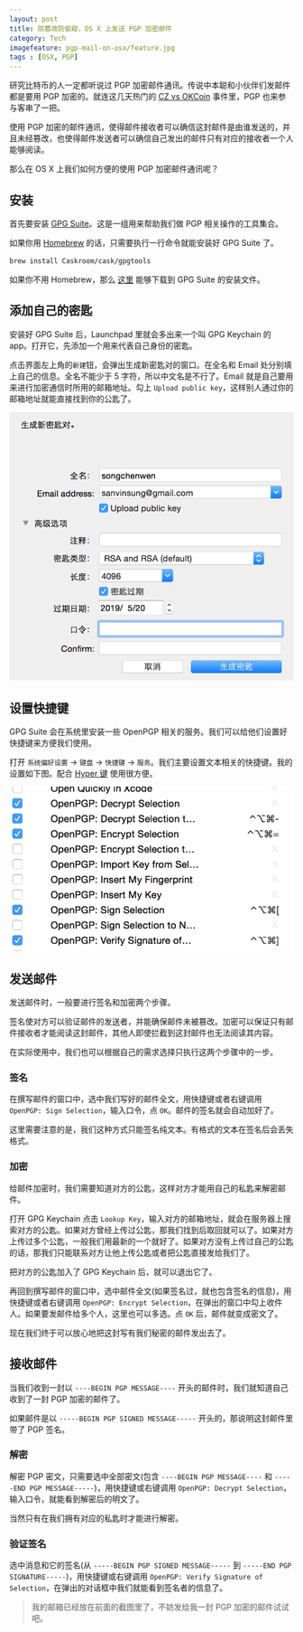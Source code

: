 ```yaml
---
layout: post
title: 防篡改防偷窥，OS X 上发送 PGP 加密邮件
category: Tech
imagefeature: pgp-mail-on-osx/feature.jpg
tags : [OSX, PGP]
---
```


研究比特币的人一定都听说过 PGP 加密邮件通讯。传说中本聪和小伙伴们发邮件都是要用 PGP 加密的。就连这几天热门的 [CZ vs OKCoin](https://www.reddit.com/r/Bitcoin/comments/37tm1b/czs_statement_regarding_the_dispute_between/) 事件里，PGP 也来参与客串了一把。

使用 PGP 加密的邮件通讯，使得邮件接收者可以确信这封邮件是由谁发送的，并且未经篡改，也使得邮件发送者可以确信自己发出的邮件只有对应的接收者一个人能够阅读。

那么在 OS X 上我们如何方便的使用 PGP 加密邮件通讯呢？

<!-- more -->

## 安装

首先要安装 [GPG Suite](https://gpgtools.org)。这是一组用来帮助我们做 PGP 相关操作的工具集合。

如果你用 [Homebrew](http://brew.sh) 的话，只需要执行一行命令就能安装好 GPG Suite 了。

~~~ bash
brew install Caskroom/cask/gpgtools
~~~

如果你不用 Homebrew，那么 [这里](https://gpgtools.org) 能够下载到 GPG Suite 的安装文件。

## 添加自己的密匙

安装好 GPG Suite 后，Launchpad 里就会多出来一个叫 GPG Keychain 的 app。打开它，先添加一个用来代表自己身份的密匙。

点击界面左上角的`新建`钮，会弹出生成新密匙对的窗口。在全名和 Email 处分别填上自己的信息。全名不能少于 5 字符，所以中文名是不行了。Email 就是自己要用来进行加密通信时所用的邮箱地址。勾上 `Upload public key`，这样别人通过你的邮箱地址就能直接找到你的公匙了。

![](/images/pgp-mail-on-osx/1.png)

## 设置快捷键

GPG Suite 会在系统里安装一些 OpenPGP 相关的服务。我们可以给他们设置好快捷键来方便我们使用。

打开 `系统偏好设置` -> `键盘` -> `快捷键` -> `服务`。我们主要设置文本相关的快捷键。我的设置如下图。配合 [Hyper 键](/tech/2015/04/02/hammerspoon-mac-window-manager/) 使用很方便。

![](/images/pgp-mail-on-osx/2.png)

## 发送邮件

发送邮件时，一般要进行签名和加密两个步骤。

签名使对方可以验证邮件的发送者，并能确保邮件未被篡改。加密可以保证只有邮件接收者才能阅读这封邮件，其他人即使拦截到这封邮件也无法阅读其内容。

在实际使用中，我们也可以根据自己的需求选择只执行这两个步骤中的一步。

### 签名

在撰写邮件的窗口中，选中我们写好的邮件全文，用快捷键或者右键调用 `OpenPGP: Sign Selection`，输入口令，点 `OK`。邮件的签名就会自动加好了。

这里需要注意的是，我们这种方式只能签名纯文本。有格式的文本在签名后会丢失格式。

### 加密

给邮件加密时，我们需要知道对方的公匙，这样对方才能用自己的私匙来解密邮件。

打开 GPG Keychain 点击 `Lookup Key`，输入对方的邮箱地址，就会在服务器上搜索对方的公匙。如果对方曾经上传过公匙，那我们找到后取回就可以了。如果对方上传过多个公匙，一般我们用最新的一个就好了。如果对方没有上传过自己的公匙的话，那我们只能联系对方让他上传公匙或者把公匙直接发给我们了。

把对方的公匙加入了 GPG Keychain 后，就可以退出它了。

再回到撰写邮件的窗口中，选中邮件全文(如果签名过，就也包含签名的信息)，用快捷键或者右键调用 `OpenPGP: Encrypt Selection`，在弹出的窗口中勾上收件人。如果要发邮件给多个人，这里也可以多选。点 `OK` 后，邮件就变成密文了。

现在我们终于可以放心地把这封写有我们秘密的邮件发出去了。

## 接收邮件

当我们收到一封以 `----BEGIN PGP MESSAGE----` 开头的邮件时，我们就知道自己收到了一封 PGP 加密的邮件了。

如果邮件是以 `-----BEGIN PGP SIGNED MESSAGE-----` 开头的，那说明这封邮件里带了 PGP 签名。

### 解密

解密 PGP 密文，只需要选中全部密文(包含 `----BEGIN PGP MESSAGE----` 和 `-----END PGP MESSAGE-----`)，用快捷键或右键调用 `OpenPGP: Decrypt Selection`，输入口令，就能看到解密后的明文了。

当然只有在我们拥有对应的私匙时才能进行解密。

### 验证签名

选中消息和它的签名(从 `-----BEGIN PGP SIGNED MESSAGE-----` 到 `-----END PGP SIGNATURE-----`)，用快捷键或右键调用 `OpenPGP: Verify Signature of Selection`，在弹出的对话框中我们就能看到签名者的信息了。

> 我的邮箱已经放在前面的截图里了，不妨发给我一封 PGP 加密的邮件试试吧。
